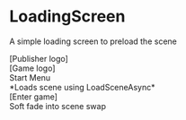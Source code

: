 # LoadingScreen
A simple loading screen to preload the scene

[Publisher logo]<br>
[Game logo]<br>
Start Menu<br>
*Loads scene using LoadSceneAsync\*<br>
[Enter game]<br>
Soft fade into scene swap
